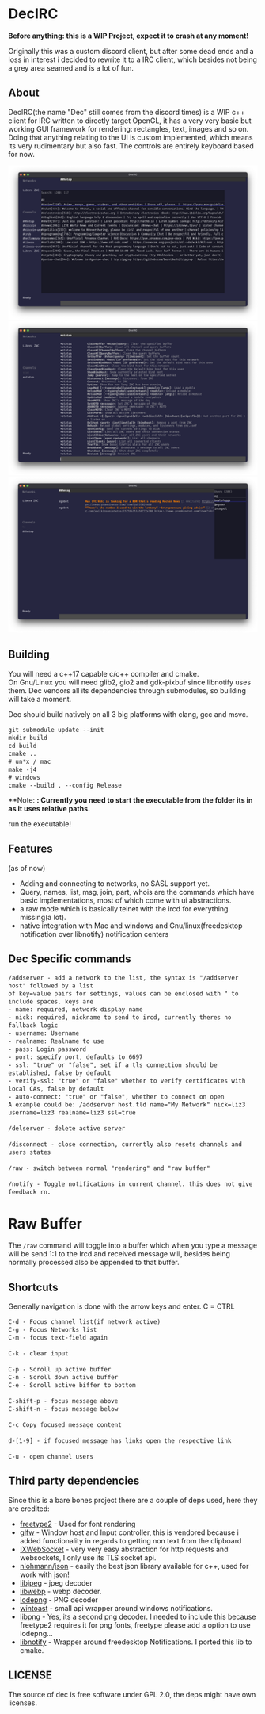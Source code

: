 # DecIRC

**Before anything: this is a WIP Project, expect it to crash at any moment!**

Originally this was a custom discord client, but after some dead ends and a loss in interest i decided to rewrite it to a IRC client, which besides not being
a grey area seamed and is a lot of fun.

## About
DecIRC(the name "Dec" still comes from the discord times) is a WIP c++ client for IRC written to directly target OpenGL, it has a very very basic but working GUI framework for rendering: rectangles, text, images and so on. Doing that anything relating to the UI is custom implemented, which means its very rudimentary but also fast.
The controls are entirely keyboard based for now.

![image](https://github.com/liz3/DecIRC/blob/irc/screenshots/screenshot1.png?raw=true)
![image](https://github.com/liz3/DecIRC/blob/irc/screenshots/screenshot2.png?raw=true)
![image](https://github.com/liz3/DecIRC/blob/irc/screenshots/screenshot3.png?raw=true)


## Building
You will need a c++17 capable c/c++ compiler and cmake.  
On Gnu/Linux you will need glib2, gio2 and gdk-pixbuf since libnotify uses them.
Dec vendors all its dependencies through submodules, so building will take a moment.

Dec should build natively on all 3 big platforms with clang, gcc and msvc.
```
git submodule update --init
mkdir build
cd build
cmake ..
# un*x / mac
make -j4
# windows
cmake --build . --config Release

```
**Note: **: Currently you need to start the executable from the folder its in as it uses relative paths.**

run the executable!

## Features
(as of now)

* Adding and connecting to networks, no SASL support yet.
* Query, names, list, msg, join, part, whois are the commands which have basic implementations, most of which come with ui abstractions.
* a raw mode which is basically telnet with the ircd for everything missing(a lot).
* native integration with Mac and windows and Gnu/linux(freedesktop notification over libnotify) notification centers

## Dec Specific commands
```
/addserver - add a network to the list, the syntax is "/addserver host" followed by a list 
of key=value pairs for settings, values can be enclosed with " to include spaces. keys are 
- name: required, network display name
- nick: required, nickname to send to ircd, currently theres no fallback logic
- username: Username
- realname: Realname to use
- pass: Login password
- port: specify port, defaults to 6697
- ssl: "true" or "false", set if a tls connection should be established, false by default
- verify-ssl: "true" or "false" whether to verify certificates with local CAs, false by default
- auto-connect: "true" or "false", whether to connect on open
A example could be: /addserver host.tld name="My Network" nick=liz3 username=liz3 realname=liz3 ssl=true

/delserver - delete active server

/disconnect - close connection, currently also resets channels and users states

/raw - switch between normal "rendering" and "raw buffer"

/notify - Toggle notifications in current channel. this does not give feedback rn. 
```

# Raw Buffer
The `/raw` command will toggle into a buffer which when you type a message will be send 1:1 to the Ircd and received message will, besides being normally processed also be appended to that buffer.



## Shortcuts
Generally navigation is done with the arrow keys and enter.
C = CTRL
```
C-d - Focus channel list(if network active)
C-g - Focus Networks list
C-m - focus text-field again

C-k - clear input

C-p - Scroll up active buffer
C-n - Scroll down active buffer
C-e - Scroll active biffer to bottom

C-shift-p - focus message above
C-shift-n - focus message below

C-c Copy focused message content

d-[1-9] - if focused message has links open the respective link

C-u - open channel users
```

## Third party dependencies
Since this is a bare bones project there are a couple of deps used, here they are credited:

* [freetype2](https://freetype.org/) - Used for font rendering
* [glfw](https://www.glfw.org/) - Window host and Input controller, this is vendored because i added functionality in regards to getting non text from the clipboard
* [IXWebSocket](https://github.com/machinezone/IXWebSocket) - very very easy abstraction for http requests and websockets, I only use its TLS socket api.
* [nlohmann/json](https://github.com/nlohmann/json) - easily the best json library available for c++, used for work with json!
* [libjpeg](http://libjpeg.sourceforge.net/) - jpeg decoder
* [libwebp](https://chromium.googlesource.com/webm/libwebp) - webp decoder.
* [lodepng](https://github.com/lvandeve/lodepng) - PNG decoder
* [wintoast](https://github.com/mohabouje/WinToast) - small api wrapper around windows notifications.
* [libpng](http://www.libpng.org/pub/png/libpng.html) - Yes, its a second png decoder. I needed to include this because freetype2 requires it for png fonts, freetype please add a option to use lodepng...
* [libnotify](https://gitlab.gnome.org/GNOME/libnotify) - Wrapper around freedesktop Notifications. I ported this lib to cmake.

## LICENSE 
The source of dec is free software under GPL 2.0, the deps might have own licenses.